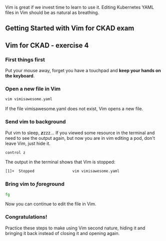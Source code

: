 Vim is great if we invest time to learn to use it. Editing Kubernetes YAML files in Vim should be as natural as breathing.

## Getting Started with Vim for CKAD exam

## Vim for CKAD - exercise 4

### First things first
Put your mouse away, forget you have a touchpad and **keep your hands on the keyboard**.

### Open a new file in Vim
```bash
vim vimisawesome.yaml
```
If the file vimisawesome.yaml does not exist, Vim opens a new file.

### Send vim to background
Put vim to sleep, ***z***zzz...
If you viewed some resource in the terminal and need to see the output again, but now you are in vim editing a pod, don't leave Vim, just hide it.

```bash
control z
```

The output in the terminal shows that Vim is stopped:
```bash
[1]+  Stopped                 vim vimisawesome.yaml
```
### Bring vim to ***f***ore***g***round

```bash
fg
```

Now you can continue to edit the file in Vim.

### Congratulations!
Practice these steps to make using Vim second nature, hiding it and bringing it back instead of closing it and opening again.
